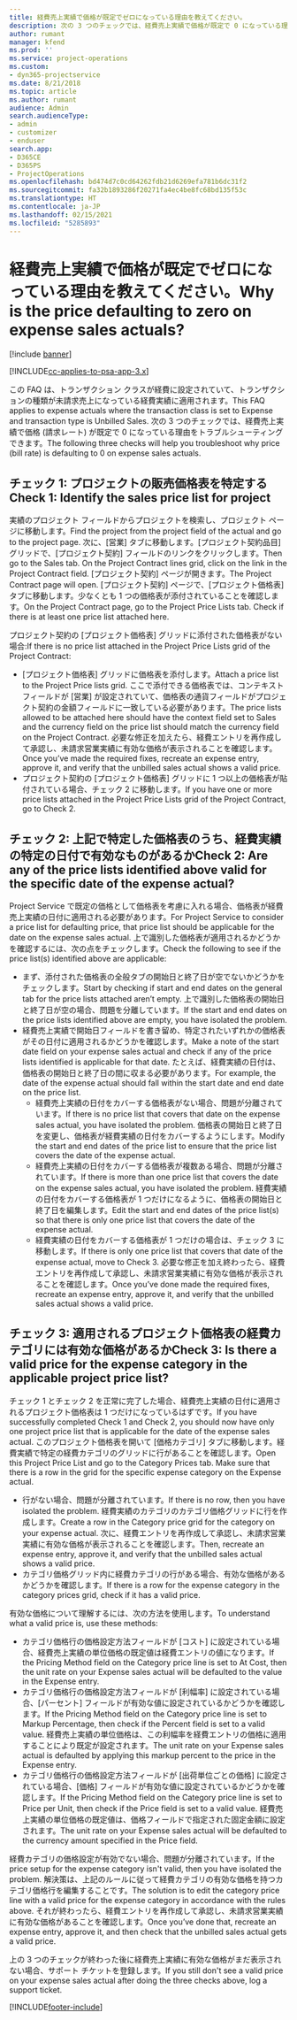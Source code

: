 ```yaml
---
title: 経費売上実績で価格が既定でゼロになっている理由を教えてください。
description: 次の 3 つのチェックでは、経費売上実績で価格が既定で 0 になっている理由をトラブルシューティングできます。
author: rumant
manager: kfend
ms.prod: ''
ms.service: project-operations
ms.custom:
- dyn365-projectservice
ms.date: 8/21/2018
ms.topic: article
ms.author: rumant
audience: Admin
search.audienceType:
- admin
- customizer
- enduser
search.app:
- D365CE
- D365PS
- ProjectOperations
ms.openlocfilehash: bd474d7c0cd64262fdb21d6269efa781b6dc31f2
ms.sourcegitcommit: fa32b1893286f20271fa4ec4be8fc68bd135f53c
ms.translationtype: HT
ms.contentlocale: ja-JP
ms.lasthandoff: 02/15/2021
ms.locfileid: "5285893"
---
```

# <a name="why-is-the-price-defaulting-to-zero-on-expense-sales-actuals"></a><span data-ttu-id="c1aff-103">経費売上実績で価格が既定でゼロになっている理由を教えてください。</span><span class="sxs-lookup"><span data-stu-id="c1aff-103">Why is the price defaulting to zero on expense sales actuals?</span></span>

[!include [banner](../includes/psa-now-project-operations.md)]

[!INCLUDE[cc-applies-to-psa-app-3.x](../includes/cc-applies-to-psa-app-3x.md)]

<span data-ttu-id="c1aff-104">この FAQ は、トランザクション クラスが経費に設定されていて、トランザクションの種類が未請求売上になっている経費実績に適用されます。</span><span class="sxs-lookup"><span data-stu-id="c1aff-104">This FAQ applies to expense actuals where the transaction class is set to Expense and transaction type is Unbilled Sales.</span></span> <span data-ttu-id="c1aff-105">次の 3 つのチェックでは、経費売上実績で価格 (請求レート) が既定で 0 になっている理由をトラブルシューティングできます。</span><span class="sxs-lookup"><span data-stu-id="c1aff-105">The following three checks will help you troubleshoot why price (bill rate) is defaulting to 0 on expense sales actuals.</span></span>

## <a name="check-1-identify-the-sales-price-list-for-project"></a><span data-ttu-id="c1aff-106">チェック 1: プロジェクトの販売価格表を特定する</span><span class="sxs-lookup"><span data-stu-id="c1aff-106">Check 1: Identify the sales price list for project</span></span>

<span data-ttu-id="c1aff-107">実績のプロジェクト フィールドからプロジェクトを検索し、プロジェクト ページに移動します。</span><span class="sxs-lookup"><span data-stu-id="c1aff-107">Find the project from the project field of the actual and go to the project page.</span></span> <span data-ttu-id="c1aff-108">次に、[営業] タブに移動します。[プロジェクト契約品目] グリッドで、[プロジェクト契約] フィールドのリンクをクリックします。</span><span class="sxs-lookup"><span data-stu-id="c1aff-108">Then go to the Sales tab. On the Project Contract lines grid, click on the link in the Project Contract field.</span></span> <span data-ttu-id="c1aff-109">[プロジェクト契約] ページが開きます。</span><span class="sxs-lookup"><span data-stu-id="c1aff-109">The Project Contract page will open.</span></span> <span data-ttu-id="c1aff-110">[プロジェクト契約] ページで、[プロジェクト価格表] タブに移動します。少なくとも 1 つの価格表が添付されていることを確認します。</span><span class="sxs-lookup"><span data-stu-id="c1aff-110">On the Project Contract page, go to the Project Price Lists tab. Check if there is at least one price list attached here.</span></span>

<span data-ttu-id="c1aff-111">プロジェクト契約の [プロジェクト価格表] グリッドに添付された価格表がない場合:</span><span class="sxs-lookup"><span data-stu-id="c1aff-111">If there is no price list attached in the Project Price Lists grid of the Project Contract:</span></span>

- <span data-ttu-id="c1aff-112">[プロジェクト価格表] グリッドに価格表を添付します。</span><span class="sxs-lookup"><span data-stu-id="c1aff-112">Attach a price list to the Project Price lists grid.</span></span> <span data-ttu-id="c1aff-113">ここで添付できる価格表では、コンテキスト フィールドが [営業] が設定されていて、価格表の通貨フィールドがプロジェクト契約の金額フィールドに一致している必要があります。</span><span class="sxs-lookup"><span data-stu-id="c1aff-113">The price lists allowed to be attached here should have the context field set to Sales and the currency field on the price list should match the currency field on the Project Contract.</span></span> <span data-ttu-id="c1aff-114">必要な修正を加えたら、経費エントリを再作成して承認し、未請求営業実績に有効な価格が表示されることを確認します。</span><span class="sxs-lookup"><span data-stu-id="c1aff-114">Once you’ve made the required fixes, recreate an expense entry, approve it, and verify that the unbilled sales actual shows a valid price.</span></span>
- <span data-ttu-id="c1aff-115">プロジェクト契約の [プロジェクト価格表] グリッドに 1 つ以上の価格表が貼付されている場合、チェック 2 に移動します。</span><span class="sxs-lookup"><span data-stu-id="c1aff-115">If you have one or more price lists attached in the Project Price Lists grid of the Project Contract, go to Check 2.</span></span>

## <a name="check-2-are-any-of-the-price-lists-identified-above-valid-for-the-specific-date-of-the-expense-actual"></a><span data-ttu-id="c1aff-116">チェック 2: 上記で特定した価格表のうち、経費実績の特定の日付で有効なものがあるか</span><span class="sxs-lookup"><span data-stu-id="c1aff-116">Check 2: Are any of the price lists identified above valid for the specific date of the expense actual?</span></span>

<span data-ttu-id="c1aff-117">Project Service で既定の価格として価格表を考慮に入れる場合、価格表が経費売上実績の日付に適用される必要があります。</span><span class="sxs-lookup"><span data-stu-id="c1aff-117">For Project Service to consider a price list for defaulting price, that price list should be applicable for the date on the expense sales actual.</span></span> <span data-ttu-id="c1aff-118">上で識別した価格表が適用されるかどうかを確認するには、次の点をチェックします。</span><span class="sxs-lookup"><span data-stu-id="c1aff-118">Check the following to see if the price list(s) identified above are applicable:</span></span>

- <span data-ttu-id="c1aff-119">まず、添付された価格表の全般タブの開始日と終了日が空でないかどうかをチェックします。</span><span class="sxs-lookup"><span data-stu-id="c1aff-119">Start by checking if start and end dates on the general tab for the price lists attached aren’t empty.</span></span> <span data-ttu-id="c1aff-120">上で識別した価格表の開始日と終了日が空の場合、問題を分離しています。</span><span class="sxs-lookup"><span data-stu-id="c1aff-120">If the start and end dates on the price lists identified above are empty, you have isolated the problem.</span></span> 
- <span data-ttu-id="c1aff-121">経費売上実績で開始日フィールドを書き留め、特定されたいずれかの価格表がその日付に適用されるかどうかを確認します。</span><span class="sxs-lookup"><span data-stu-id="c1aff-121">Make a note of the start date field on your expense sales actual and check if any of the price lists identified is applicable for that date.</span></span> <span data-ttu-id="c1aff-122">たとえば、経費実績の日付は、価格表の開始日と終了日の間に収まる必要があります。</span><span class="sxs-lookup"><span data-stu-id="c1aff-122">For example, the date of the expense actual should fall within the start date and end date on the price list.</span></span> 
    - <span data-ttu-id="c1aff-123">経費売上実績の日付をカバーする価格表がない場合、問題が分離されています。</span><span class="sxs-lookup"><span data-stu-id="c1aff-123">If there is no price list that covers that date on the expense sales actual, you have isolated the problem.</span></span> <span data-ttu-id="c1aff-124">価格表の開始日と終了日を変更し、価格表が経費実績の日付をカバーするようにします。</span><span class="sxs-lookup"><span data-stu-id="c1aff-124">Modify the start and end dates of the price list to ensure that the price list covers the date of the expense actual.</span></span> 
    - <span data-ttu-id="c1aff-125">経費売上実績の日付をカバーする価格表が複数ある場合、問題が分離されています。</span><span class="sxs-lookup"><span data-stu-id="c1aff-125">If there is more than one price list that covers the date on the expense sales actual, you have isolated the problem.</span></span> <span data-ttu-id="c1aff-126">経費実績の日付をカバーする価格表が 1 つだけになるように、価格表の開始日と終了日を編集します。</span><span class="sxs-lookup"><span data-stu-id="c1aff-126">Edit the start and end dates of the price list(s) so that there is only one price list that covers the date of the expense actual.</span></span> 
    - <span data-ttu-id="c1aff-127">経費実績の日付をカバーする価格表が 1 つだけの場合は、チェック 3 に移動します。</span><span class="sxs-lookup"><span data-stu-id="c1aff-127">If there is only one price list that covers that date of the expense actual, move to Check 3.</span></span>
<span data-ttu-id="c1aff-128">必要な修正を加え終わったら、経費エントリを再作成して承認し、未請求営業実績に有効な価格が表示されることを確認します。</span><span class="sxs-lookup"><span data-stu-id="c1aff-128">Once you’ve done made the required fixes, recreate an expense entry, approve it, and verify that the unbilled sales actual shows a valid price.</span></span>

## <a name="check-3-is-there-a-valid-price-for-the-expense-category-in-the-applicable-project-price-list"></a><span data-ttu-id="c1aff-129">チェック 3: 適用されるプロジェクト価格表の経費カテゴリには有効な価格があるか</span><span class="sxs-lookup"><span data-stu-id="c1aff-129">Check 3: Is there a valid price for the expense category in the applicable project price list?</span></span> 

<span data-ttu-id="c1aff-130">チェック 1 とチェック 2 を正常に完了した場合、経費売上実績の日付に適用されるプロジェクト価格表は 1 つだけになっているはずです。</span><span class="sxs-lookup"><span data-stu-id="c1aff-130">If you have successfully completed Check 1 and Check 2, you should now have only one project price list that is applicable for the date of the expense sales actual.</span></span> <span data-ttu-id="c1aff-131">このプロジェクト価格表を開いて [価格カテゴリ] タブに移動します。経費実績で特定の経費カテゴリのグリッドに行があることを確認します。</span><span class="sxs-lookup"><span data-stu-id="c1aff-131">Open this Project Price List and go to the Category Prices tab. Make sure that there is a row in the grid for the specific expense category on the Expense actual.</span></span>
 
- <span data-ttu-id="c1aff-132">行がない場合、問題が分離されています。</span><span class="sxs-lookup"><span data-stu-id="c1aff-132">If there is no row, then you have isolated the problem.</span></span> <span data-ttu-id="c1aff-133">経費実績のカテゴリのカテゴリ価格グリッドに行を作成します。</span><span class="sxs-lookup"><span data-stu-id="c1aff-133">Create a row in the Category price grid for the category on your expense actual.</span></span> <span data-ttu-id="c1aff-134">次に、経費エントリを再作成して承認し、未請求営業実績に有効な価格が表示されることを確認します。</span><span class="sxs-lookup"><span data-stu-id="c1aff-134">Then, recreate an expense entry, approve it, and verify that the unbilled sales actual shows a valid price.</span></span> 
- <span data-ttu-id="c1aff-135">カテゴリ価格グリッド内に経費カテゴリの行がある場合、有効な価格があるかどうかを確認します。</span><span class="sxs-lookup"><span data-stu-id="c1aff-135">If there is a row for the expense category in the category prices grid, check if it has a valid price.</span></span>

<span data-ttu-id="c1aff-136">有効な価格について理解するには、次の方法を使用します。</span><span class="sxs-lookup"><span data-stu-id="c1aff-136">To understand what a valid price is, use these methods:</span></span>

- <span data-ttu-id="c1aff-137">カテゴリ価格行の価格設定方法フィールドが [コスト] に設定されている場合、経費売上実績の単位価格の既定値は経費エントリの値になります。</span><span class="sxs-lookup"><span data-stu-id="c1aff-137">If the Pricing Method field on the Category price line is set to At Cost, then the unit rate on your Expense sales actual will be defaulted to the value in the Expense entry.</span></span>
- <span data-ttu-id="c1aff-138">カテゴリ価格行の価格設定方法フィールドが [利幅率] に設定されている場合、[パーセント] フィールドが有効な値に設定されているかどうかを確認します。</span><span class="sxs-lookup"><span data-stu-id="c1aff-138">If the Pricing Method field on the Category price line is set to Markup Percentage, then check if the Percent field is set to a valid value.</span></span> <span data-ttu-id="c1aff-139">経費売上実績の単位価格は、この利幅率を経費エントリの価格に適用することにより既定が設定されます。</span><span class="sxs-lookup"><span data-stu-id="c1aff-139">The unit rate on your Expense sales actual is defaulted by applying this markup percent to the price in the Expense entry.</span></span>
- <span data-ttu-id="c1aff-140">カテゴリ価格行の価格設定方法フィールドが [出荷単位ごとの価格] に設定されている場合、[価格] フィールドが有効な値に設定されているかどうかを確認します。</span><span class="sxs-lookup"><span data-stu-id="c1aff-140">If the Pricing Method field on the Category price line is set to Price per Unit, then check if the Price field is set to a valid value.</span></span> <span data-ttu-id="c1aff-141">経費売上実績の単位価格の既定値は、価格フィールドで指定された固定金額に設定されます。</span><span class="sxs-lookup"><span data-stu-id="c1aff-141">The unit rate on your Expense sales actual will be defaulted to the currency amount specified in the Price field.</span></span>

<span data-ttu-id="c1aff-142">経費カテゴリの価格設定が有効でない場合、問題が分離されています。</span><span class="sxs-lookup"><span data-stu-id="c1aff-142">If the price setup for the expense category isn't valid, then you have isolated the problem.</span></span> <span data-ttu-id="c1aff-143">解決策は、上記のルールに従って経費カテゴリの有効な価格を持つカテゴリ価格行を編集することです。</span><span class="sxs-lookup"><span data-stu-id="c1aff-143">The solution is to edit the category price line with a valid price for the expense category in accordance with the rules above.</span></span> <span data-ttu-id="c1aff-144">それが終わったら、経費エントリを再作成して承認し、未請求営業実績に有効な価格があることを確認します。</span><span class="sxs-lookup"><span data-stu-id="c1aff-144">Once you’ve done that, recreate an expense entry, approve it, and then check that the unbilled sales actual gets a valid price.</span></span>

<span data-ttu-id="c1aff-145">上の 3 つのチェックが終わった後に経費売上実績に有効な価格がまだ表示されない場合、サポート チケットを登録します。</span><span class="sxs-lookup"><span data-stu-id="c1aff-145">If you still don't see a valid price on your expense sales actual after doing the three checks above, log a support ticket.</span></span>




[!INCLUDE[footer-include](../includes/footer-banner.md)]